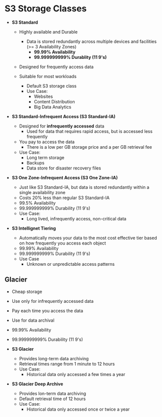 # S3 Storage Classes

- **S3 Standard**
    - Highly available and Durable
        - Data is stored redundantly across multiple devices and facilities (>= 3 Availability Zones)
            - **99.99% Availability**
            - **99.999999999% Durablity (11 9's)**

    - Designed for frequently access data
    - Suitable for most workloads
        - Default S3 storage class
        - Use Case:
            - Websites
            - Content Distribution
            - Big Data Analytics


- **S3 Standard-Infrequent Access (S3 Standard-IA)**
    - Designed for **infrequently accessed** data
        - Used for data that requires rapid access, but is accessed less frequently
    - You pay to access the data
        - There is a low per GB storage price and a per GB retrieval fee
    - Use Case:
        - Long term storage
        - Backups
        - Data store for disaster recovery files


- **S3 One Zone-Infrequent Access (S3 One Zone-IA)**
    - Just like S3 Standard-IA, but data is stored redundantly within a single availability zone
    - Costs 20% less than regular S3 Standard-IA
    - 99.5% Availability
    - 99.999999999% Durability (11 9's)
    - Use Case:
        - Long lived, infrequently access, non-critical data

- **S3 Intellignet Tiering**
    - Automatically moves your data to the most cost effective tier based on how frequently you access each object
    - 99.99% Availability
    - 99.999999999% Durability (11 9's)
    - Use Case
        - Unknown or unpredictable access patterns

## Glacier
- Cheap storage
- Use only for infrequently accessed data
- Pay each time you access the data
- Use for data archival
- 99.99% Availability
- 99.999999999% Durability (11 9's)

- **S3 Glacier**
    - Provides long-term data archiving
    - Retrieval times range from 1 minute to 12 hours
    - Use Case:
        - Historical data only accessed a few times a year

- **S3 Glacier Deep Archive**
    - Provides lon-term data archiving
    - Default retrieval time of 12 hours
    - Use Case:
        - Historical data only accessed once or twice a year
